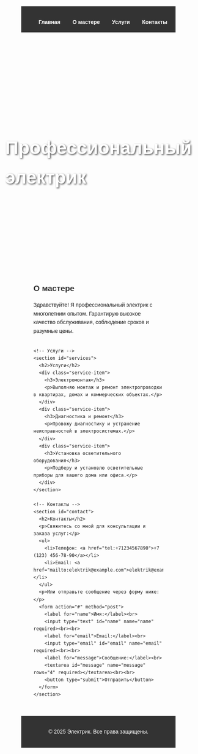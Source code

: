 <!DOCTYPE html>
<html lang="ru">
<head>
  <meta charset="UTF-8">
  <meta name="viewport" content="width=device-width, initial-scale=1.0">
  <title>Профессиональный электрик</title>
  <style>
    /* Сброс стилей */
    * {
      margin: 0;
      padding: 0;
      box-sizing: border-box;
    }
    body {
      font-family: Arial, sans-serif;
      line-height: 1.6;
    }
    header {
      background: #333;
      color: #fff;
      padding: 1rem 0;
      text-align: center;
    }
    nav ul {
      list-style: none;
      display: flex;
      justify-content: center;
    }
    nav ul li {
      margin: 0 1rem;
    }
    nav ul li a {
      color: #fff;
      text-decoration: none;
      font-weight: bold;
    }
    .banner {
      background: url('https://via.placeholder.com/1500x500') no-repeat center center/cover;
      height: 500px;
      display: flex;
      justify-content: center;
      align-items: center;
      color: #fff;
      text-shadow: 2px 2px 4px rgba(0,0,0,0.7);
    }
    .banner h1 {
      font-size: 3rem;
    }
    .container {
      max-width: 1200px;
      margin: auto;
      padding: 2rem;
    }
    section {
      margin-bottom: 2rem;
    }
    h2 {
      margin-bottom: 1rem;
      color: #333;
    }
    .services .service-item {
      background: #f4f4f4;
      padding: 1rem;
      margin-bottom: 1rem;
      border-radius: 5px;
    }
    footer {
      background: #333;
      color: #fff;
      text-align: center;
      padding: 1rem;
    }
    @media (min-width: 768px) {
      .services {
        display: flex;
        gap: 1rem;
      }
      .services .service-item {
        flex: 1;
      }
    }
  </style>
</head>
<body>
  <!-- Шапка сайта -->
  <header>
    <nav>
      <ul>
        <li><a href="#home">Главная</a></li>
        <li><a href="#about">О мастере</a></li>
        <li><a href="#services">Услуги</a></li>
        <li><a href="#contact">Контакты</a></li>
      </ul>
    </nav>
  </header>

  <!-- Баннер -->
  <section id="home" class="banner">
    <h1>Профессиональный электрик</h1>
  </section>

  <div class="container">
    <!-- О мастере -->
    <section id="about">
      <h2>О мастере</h2>
      <p>Здравствуйте! Я профессиональный электрик с многолетним опытом. Гарантирую высокое качество обслуживания, соблюдение сроков и разумные цены.</p>
    </section>

    <!-- Услуги -->
    <section id="services">
      <h2>Услуги</h2>
      <div class="service-item">
        <h3>Электромонтаж</h3>
        <p>Выполняю монтаж и ремонт электропроводки в квартирах, домах и коммерческих объектах.</p>
      </div>
      <div class="service-item">
        <h3>Диагностика и ремонт</h3>
        <p>Провожу диагностику и устранение неисправностей в электросистемах.</p>
      </div>
      <div class="service-item">
        <h3>Установка осветительного оборудования</h3>
        <p>Подберу и установлю осветительные приборы для вашего дома или офиса.</p>
      </div>
    </section>

    <!-- Контакты -->
    <section id="contact">
      <h2>Контакты</h2>
      <p>Свяжитесь со мной для консультации и заказа услуг:</p>
      <ul>
        <li>Телефон: <a href="tel:+71234567890">+7 (123) 456-78-90</a></li>
        <li>Email: <a href="mailto:elektrik@example.com">elektrik@example.com</a></li>
      </ul>
      <p>Или отправьте сообщение через форму ниже:</p>
      <form action="#" method="post">
        <label for="name">Имя:</label><br>
        <input type="text" id="name" name="name" required><br><br>
        <label for="email">Email:</label><br>
        <input type="email" id="email" name="email" required><br><br>
        <label for="message">Сообщение:</label><br>
        <textarea id="message" name="message" rows="4" required></textarea><br><br>
        <button type="submit">Отправить</button>
      </form>
    </section>
  </div>

  <!-- Футер -->
  <footer>
    <p>&copy; 2025 Электрик. Все права защищены.</p>
  </footer>
</body>
</html>
